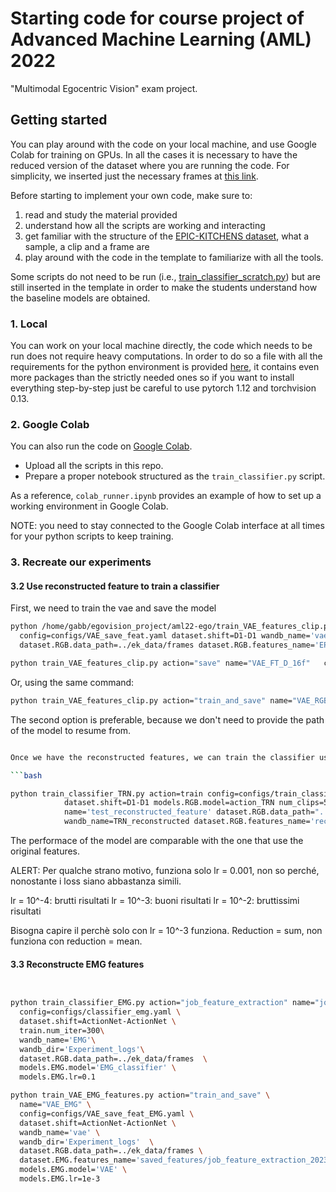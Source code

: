 # Starting code for course project of Advanced Machine Learning (AML) 2022
"Multimodal Egocentric Vision" exam project.


## Getting started

You can play around with the code on your local machine, and use Google Colab for training on GPUs. 
In all the cases it is necessary to have the reduced version of the dataset where you are running the code. For simplicity, we inserted just the necessary frames at [this link](https://drive.google.com/drive/folders/1dJOtZ07WovP3YSCRAnU0E4gsfqDzpMVo?usp=share_link).

Before starting to implement your own code, make sure to:
1. read and study the material provided
2. understand how all the scripts are working and interacting
3. get familiar with the structure of the [EPIC-KITCHENS dataset](https://epic-kitchens.github.io/2022), what a sample, a clip and a frame are
4. play around with the code in the template to familiarize with all the tools.

Some scripts do not need to be run (i.e., [train_classifier_scratch.py](./train_classifier_scratch.py)) but are still inserted in the template in order to make the students understand how the baseline models are obtained.

### 1. Local

You can work on your local machine directly, the code which needs to be run does not require heavy computations. 
In order to do so a file with all the requirements for the python environment is provided [here](requirements.yaml), it contains even more packages than the strictly needed ones so if you want to install everything step-by-step just be careful to use pytorch 1.12 and torchvision 0.13. 

### 2. Google Colab

You can also run the code on [Google Colab](https://colab.research.google.com/).

- Upload all the scripts in this repo.
- Prepare a proper notebook structured as the `train_classifier.py` script.

As a reference, `colab_runner.ipynb` provides an example of how to set up a working environment in Google Colab.

NOTE: you need to stay connected to the Google Colab interface at all times for your python scripts to keep training.

### 3. Recreate our experiments

#### 3.2 Use reconstructed feature to train a classifier
First, we need to train the vae and save the model

```bash
python /home/gabb/egovision_project/aml22-ego/train_VAE_features_clip.py action="train"  name="VAE_FT_D_16f" \
  config=configs/VAE_save_feat.yaml dataset.shift=D1-D1 wandb_name='vae' wandb_dir='Experiment_logs'  \
  dataset.RGB.data_path=../ek_data/frames dataset.RGB.features_name='EPIC/FT_D_D1_16f_5c' models.RGB.model='VAE'
```

```bash
python train_VAE_features_clip.py action="save" name="VAE_FT_D_16f"   config=configs/VAE_save_feat.yaml   dataset.shift=D1-D1   wandb_name='vae'  wandb_dir='Experiment_logs'  dataset.RGB.data_path=../ek_data/frames    dataset.RGB.features_name='EPIC/FT_D_D1_16f_5c'  models.RGB.model='VAE' resume_from='saved_models/VAE_RGB/VAE_FT_D_16f_lr0.0001_1.pth'
```

Or, using the same command:

```bash
python train_VAE_features_clip.py action="train_and_save" name="VAE_RGB" config=configs/VAE_save_feat.yaml   dataset.shift=D1-D1   wandb_name='vae-rgb'  wandb_dir='Experiment_logs'  dataset.RGB.data_path=../ek_data/frames    dataset.RGB.features_name='EPIC/FT_D_D1_16f_5c'  models.RGB.model='VAE'
```

The second option is preferable, because we don't need to provide the path of the model to resume from.


```bash

Once we have the reconstructed features, we can train the classifier using them as input.

```bash

python train_classifier_TRN.py action=train config=configs/train_classifier.yaml \
            dataset.shift=D1-D1 models.RGB.model=action_TRN num_clips=5 \
            name='test_reconstructed_feature' dataset.RGB.data_path="../ek_data/frames/" \
            wandb_name=TRN_reconstructed dataset.RGB.features_name='reconstructed/VAE_0.001_2023-05-26 10:41:49.665145'
```

The performace of the model are comparable with the one that use the original features.

ALERT: Per qualche strano motivo, funziona solo lr = 0.001, non so perché, nonostante i loss siano abbastanza simili.

lr = 10^-4: brutti risultati
lr = 10^-3: buoni risultati
lr = 10^-2: bruttissimi risultati

Bisogna capire il perchè solo con lr = 10^-3 funziona. Reduction = sum, non funziona con reduction = mean.


#### 3.3 Reconstructe EMG features

```bash


python train_classifier_EMG.py action="job_feature_extraction" name="job_feature_extraction" \
  config=configs/classifier_emg.yaml \
  dataset.shift=ActionNet-ActionNet \
  train.num_iter=300\
  wandb_name='EMG'\
  wandb_dir='Experiment_logs'\
  dataset.RGB.data_path=../ek_data/frames  \
  models.EMG.model='EMG_classifier' \
  models.EMG.lr=0.1
```

```bash
python train_VAE_EMG_features.py action="train_and_save" \
  name="VAE_EMG" \
  config=configs/VAE_save_feat_EMG.yaml \
  dataset.shift=ActionNet-ActionNet \
  wandb_name='vae' \
  wandb_dir='Experiment_logs'  \
  dataset.RGB.data_path=../ek_data/frames \
  dataset.EMG.features_name='saved_features/job_feature_extraction_20230603-170211' \
  models.EMG.model='VAE' \
  models.EMG.lr=1e-3
```
